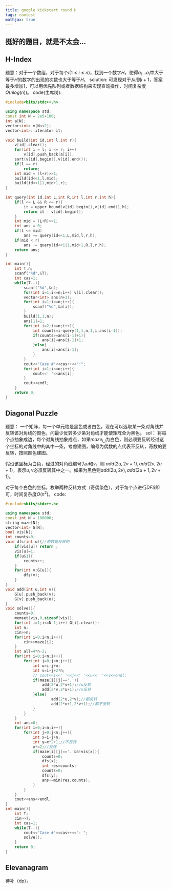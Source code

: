 ```yaml
---
title: google kickstart round H
tags: contest
mathjax: true
---
```

## 挺好的题目，就是不太会...
<!---more--->
## H-Index
题意：对于一个数组，对于每个$i( 1\leq i \leq n)$，找到一个数字$H$，使得$a_{1}...a_{i}$中大于等于$H$的数字的出现的次数也大于等于$H$。
solution:
可发现对于从$i$到$i+1$，答案最多增加$1$，可以用优先队列或者数据结构来实现查询操作，时间复杂度$O(nlog(n))$。
code(主席树):
```cpp
#include<bits/stdc++.h>

using namespace std;
const int N = 2e5+100;
int a[N];
vector<int> v[N<<2];
vector<int>::iterator it;
 
void build(int id,int l,int r){
    v[id].clear();
    for(int i = l; i <= r; i++)
        v[id].push_back(a[i]);
    sort(v[id].begin(),v[id].end());
    if(l == r)
        return;
    int mid = (l+r)>>1;
    build(id<<1,l,mid);
    build(id<<1|1,mid+1,r);
}
 
int query(int id,int L,int R,int l,int r,int h){
    if(l <= L && R <= r){
        it = upper_bound(v[id].begin(),v[id].end(),h);
        return it - v[id].begin();
    }
    int mid = (L+R)>>1;
    int ans = 0;
    if(l <= mid)
        ans += query(id<<1,L,mid,l,r,h);
    if(mid < r)
        ans += query(id<<1|1,mid+1,R,l,r,h);
    return ans;
}

int main(){
	int T,n;
	scanf("%d",&T);
	int cas=1;
	while(T--){
		scanf("%d",&n);
		for(int i=1;i<=n;i++) v[i].clear();
		vector<int> ans(n+1);
		for(int i=1;i<=n;i++){
			scanf("%d",&a[i]);
		}
		build(1,1,n);
		ans[1]=1;
		for(int i=2;i<=n;i++){
			int counts=i-query(1,1,n,1,i,ans[i-1]); 
			if(counts>=ans[i-1]+1){
				ans[i]=ans[i-1]+1;
			}else{
				ans[i]=ans[i-1];
			}
		}
		cout<<"Case #"<<cas++<<":";
		for(int i=1;i<=n;i++){
			cout<<' '<<ans[i];
		}
		cout<<endl;
	}
	return 0;
}

```
## Diagonal Puzzle
题意：
一个矩阵，每一个单元格是黑色或者白色，现在可以选取某一条对角线并反转该对角线的颜色，问最少反转多少条对角线才能使矩阵全为黑色。
sol：
将每个点抽象成边，每个对角线抽象成点，如果$maze_{i,j}$为白色，则必须要反转经过这个坐标的对角线中的其中一条，考虑建图，编号为偶数的点代表不反转，奇数的要反转，按照颜色建图。

假设该坐标为白色，经过的对角线编号为$u$和$v$，则
$add(2u,2v+1),add(2v,2u+1)$，表示$u,v$必须反转其中之一。如果为黑色则$add(2u,2v),add(2u+1,2v+1)$。

对于每个白色的坐标，枚举两种反转方式（奇偶染色），对于每个点进行$DFS$即可，时间复杂度$O(n^2)$。
code:
```cpp
#include<bits/stdc++.h>

using namespace std;
const int N = 100000;
string maze[N];
vector<int> G[N];
bool vis[N];
int counts=0;
void dfs(int u){//奇数是反转的
	if(vis[u]) return ;
	vis[u]=1;
	if(u&1){
		counts++;
	}
	for(int v:G[u]){
		dfs(v);
	}
}
void add(int u,int v){
	G[u].push_back(v);
	G[v].push_back(u);
}
void solve(){
	counts=0;
	memset(vis,0,sizeof(vis));
	for(int i=1;i<=N-1;i++) G[i].clear();
	int n;
	cin>>n;
	for(int i=0;i<n;i++){
		cin>>maze[i];
	}
	int all=4*n-2;
	for(int i=0;i<n;i++){
		for(int j=0;j<n;j++){
			int u=i-j+n;
			int v=i+j+2*n;
			// cout<<i<<' '<<j<<' '<<u<<' '<<v<<endl;
			if(maze[i][j]=='.'){
				add(2*u,2*v+1);//u反转
				add(2*v,2*u+1);//v反转
			}else{
					add(2*u,2*v);//都反转
					add(2*u+1,2*v+1);//都不反转
			}
		}
	}
	int ans=0;
	for(int i=0;i<n;i++){
		for(int j=0;j<n;j++){
			int x=i-j+n;
			int y=x*2+1;//不反转
			x*=2;//反转
			if(maze[i][j]=='.'&&!vis[x]){
				counts=0;
				dfs(x);
				int res=counts;
				counts=0;
				dfs(y);
				ans+=min(res,counts);
			}
		}
	}
	cout<<ans<<endl;
}
int main(){
	int T;
	cin>>T;
	int cas=1;
	while(T--){
		cout<<"Case #"<<cas++<<": ";
		solve();
	}
	return 0;
}
```
## Elevanagram
待补（dp）。
